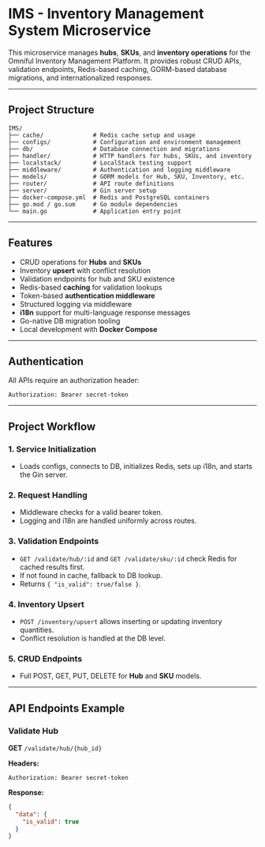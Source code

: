 
# IMS - Inventory Management System Microservice

This microservice manages **hubs**, **SKUs**, and **inventory operations** for the Omniful Inventory Management Platform. It provides robust CRUD APIs, validation endpoints, Redis-based caching, GORM-based database migrations, and internationalized responses.

---

## Project Structure

```
IMS/
├── cache/              # Redis cache setup and usage
├── configs/            # Configuration and environment management
├── db/                 # Database connection and migrations
├── handler/            # HTTP handlers for hubs, SKUs, and inventory
├── localstack/         # LocalStack testing support
├── middleware/         # Authentication and logging middleware
├── models/             # GORM models for Hub, SKU, Inventory, etc.
├── router/             # API route definitions
├── server/             # Gin server setup
├── docker-compose.yml  # Redis and PostgreSQL containers
├── go.mod / go.sum     # Go module dependencies
└── main.go             # Application entry point
```

---

## Features

- CRUD operations for **Hubs** and **SKUs**
- Inventory **upsert** with conflict resolution
- Validation endpoints for hub and SKU existence
- Redis-based **caching** for validation lookups
- Token-based **authentication middleware**
- Structured logging via middleware
- **i18n** support for multi-language response messages
- Go-native DB migration tooling
- Local development with **Docker Compose**

---

## Authentication

All APIs require an authorization header:

```
Authorization: Bearer secret-token
```

---

## Project Workflow

### 1. Service Initialization

- Loads configs, connects to DB, initializes Redis, sets up i18n, and starts the Gin server.

### 2. Request Handling

- Middleware checks for a valid bearer token.
- Logging and i18n are handled uniformly across routes.

### 3. Validation Endpoints

- `GET /validate/hub/:id` and `GET /validate/sku/:id` check Redis for cached results first.
- If not found in cache, fallback to DB lookup.
- Returns `{ "is_valid": true/false }`.

### 4. Inventory Upsert

- `POST /inventory/upsert` allows inserting or updating inventory quantities.
- Conflict resolution is handled at the DB level.

### 5. CRUD Endpoints

- Full POST, GET, PUT, DELETE for **Hub** and **SKU** models.

---

## API Endpoints Example

### Validate Hub

**GET** `/validate/hub/{hub_id}`

**Headers:**
```
Authorization: Bearer secret-token
```

**Response:**
```json
{
  "data": {
    "is_valid": true
  }
}
```
